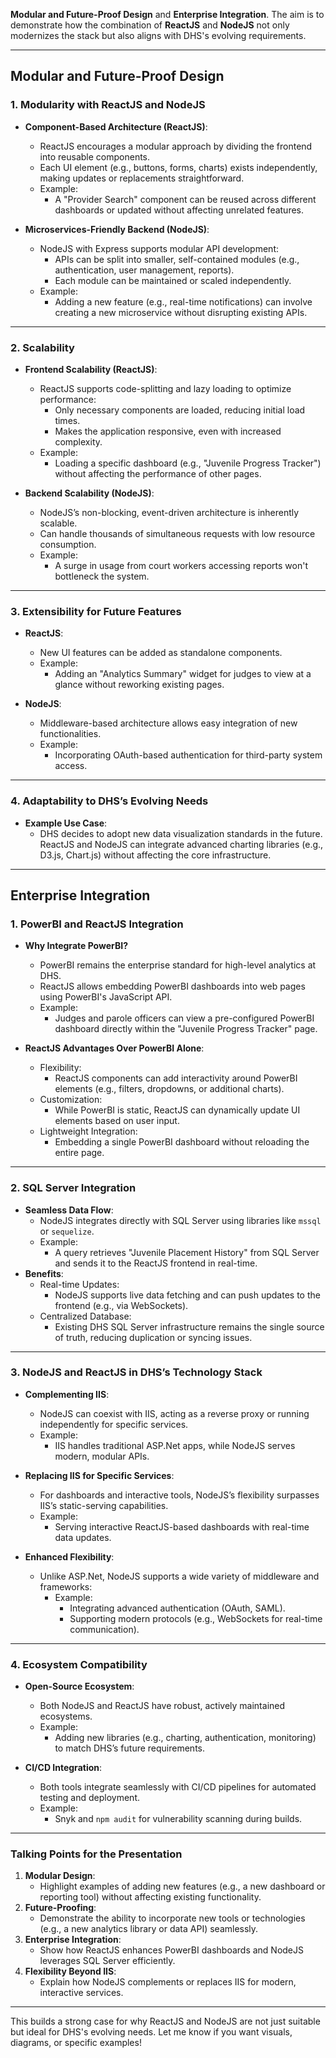 **Modular and Future-Proof Design** and **Enterprise Integration**. The aim is to demonstrate how the combination of **ReactJS** and **NodeJS** not only modernizes the stack but also aligns with DHS's evolving requirements.

---

## **Modular and Future-Proof Design**

### **1. Modularity with ReactJS and NodeJS**
- **Component-Based Architecture (ReactJS)**:
  - ReactJS encourages a modular approach by dividing the frontend into reusable components.
  - Each UI element (e.g., buttons, forms, charts) exists independently, making updates or replacements straightforward.
  - Example:
    - A "Provider Search" component can be reused across different dashboards or updated without affecting unrelated features.

- **Microservices-Friendly Backend (NodeJS)**:
  - NodeJS with Express supports modular API development:
    - APIs can be split into smaller, self-contained modules (e.g., authentication, user management, reports).
    - Each module can be maintained or scaled independently.
  - Example:
    - Adding a new feature (e.g., real-time notifications) can involve creating a new microservice without disrupting existing APIs.

---

### **2. Scalability**
- **Frontend Scalability (ReactJS)**:
  - ReactJS supports code-splitting and lazy loading to optimize performance:
    - Only necessary components are loaded, reducing initial load times.
    - Makes the application responsive, even with increased complexity.
  - Example:
    - Loading a specific dashboard (e.g., "Juvenile Progress Tracker") without affecting the performance of other pages.

- **Backend Scalability (NodeJS)**:
  - NodeJS’s non-blocking, event-driven architecture is inherently scalable.
  - Can handle thousands of simultaneous requests with low resource consumption.
  - Example:
    - A surge in usage from court workers accessing reports won't bottleneck the system.

---

### **3. Extensibility for Future Features**
- **ReactJS**:
  - New UI features can be added as standalone components.
  - Example:
    - Adding an "Analytics Summary" widget for judges to view at a glance without reworking existing pages.

- **NodeJS**:
  - Middleware-based architecture allows easy integration of new functionalities.
  - Example:
    - Incorporating OAuth-based authentication for third-party system access.

---

### **4. Adaptability to DHS’s Evolving Needs**
- **Example Use Case**:
  - DHS decides to adopt new data visualization standards in the future. ReactJS and NodeJS can integrate advanced charting libraries (e.g., D3.js, Chart.js) without affecting the core infrastructure.

---

## **Enterprise Integration**

### **1. PowerBI and ReactJS Integration**
- **Why Integrate PowerBI?**
  - PowerBI remains the enterprise standard for high-level analytics at DHS.
  - ReactJS allows embedding PowerBI dashboards into web pages using PowerBI's JavaScript API.
  - Example:
    - Judges and parole officers can view a pre-configured PowerBI dashboard directly within the "Juvenile Progress Tracker" page.

- **ReactJS Advantages Over PowerBI Alone**:
  - Flexibility:
    - ReactJS components can add interactivity around PowerBI elements (e.g., filters, dropdowns, or additional charts).
  - Customization:
    - While PowerBI is static, ReactJS can dynamically update UI elements based on user input.
  - Lightweight Integration:
    - Embedding a single PowerBI dashboard without reloading the entire page.

---

### **2. SQL Server Integration**
- **Seamless Data Flow**:
  - NodeJS integrates directly with SQL Server using libraries like `mssql` or `sequelize`.
  - Example:
    - A query retrieves "Juvenile Placement History" from SQL Server and sends it to the ReactJS frontend in real-time.
- **Benefits**:
  - Real-time Updates:
    - NodeJS supports live data fetching and can push updates to the frontend (e.g., via WebSockets).
  - Centralized Database:
    - Existing DHS SQL Server infrastructure remains the single source of truth, reducing duplication or syncing issues.

---

### **3. NodeJS and ReactJS in DHS’s Technology Stack**
- **Complementing IIS**:
  - NodeJS can coexist with IIS, acting as a reverse proxy or running independently for specific services.
  - Example:
    - IIS handles traditional ASP.Net apps, while NodeJS serves modern, modular APIs.

- **Replacing IIS for Specific Services**:
  - For dashboards and interactive tools, NodeJS’s flexibility surpasses IIS’s static-serving capabilities.
  - Example:
    - Serving interactive ReactJS-based dashboards with real-time data updates.

- **Enhanced Flexibility**:
  - Unlike ASP.Net, NodeJS supports a wide variety of middleware and frameworks:
    - Example:
      - Integrating advanced authentication (OAuth, SAML).
      - Supporting modern protocols (e.g., WebSockets for real-time communication).

---

### **4. Ecosystem Compatibility**
- **Open-Source Ecosystem**:
  - Both NodeJS and ReactJS have robust, actively maintained ecosystems.
  - Example:
    - Adding new libraries (e.g., charting, authentication, monitoring) to match DHS’s future requirements.

- **CI/CD Integration**:
  - Both tools integrate seamlessly with CI/CD pipelines for automated testing and deployment.
  - Example:
    - Snyk and `npm audit` for vulnerability scanning during builds.

---

### **Talking Points for the Presentation**
1. **Modular Design**:
   - Highlight examples of adding new features (e.g., a new dashboard or reporting tool) without affecting existing functionality.
2. **Future-Proofing**:
   - Demonstrate the ability to incorporate new tools or technologies (e.g., a new analytics library or data API) seamlessly.
3. **Enterprise Integration**:
   - Show how ReactJS enhances PowerBI dashboards and NodeJS leverages SQL Server efficiently.
4. **Flexibility Beyond IIS**:
   - Explain how NodeJS complements or replaces IIS for modern, interactive services.

---

This builds a strong case for why ReactJS and NodeJS are not just suitable but ideal for DHS's evolving needs. Let me know if you want visuals, diagrams, or specific examples!